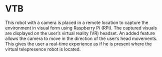# VTB

This robot with a camera is placed in a remote location to capture the environment in visual form using Raspberry Pi (RPi). The captured visuals are displayed on the user’s virtual reality (VR) headset. An added feature allows the camera to move in the direction of the user’s head movements. This gives the user a real-time experience as if he is present where the virtual telepresence robot is located.
